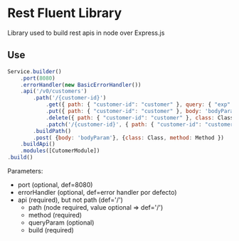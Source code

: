 # Rest Fluent Library

Library used to build rest apis in node over Express.js

## Use

```js
Service.builder()
    .port(8080)
    .errorHandler(new BasicErrorHandler())
    .api('/v0/customers')
        .path('/{customer-id}')
            .get({ path: { "customer-id": "customer" }, query: { "exp" : "expand" }}, {class: Class, method: Method })
            .put({ path: { "customer-id": "customer" }, body: 'bodyParam' } , {class: Class, method: Method })
            .delete({ path: { "customer-id": "customer" }, class: Class, method: Method })
            .patch('/{customer-id}', { path: { "customer-id": "customer" }}, {class: Class, method: Method })
        .buildPath()                   
        .post( {body: 'bodyParam'}, {class: Class, method: Method })
    .buildApi()
    .modules([CutomerModule])
.build()
```

Parameters:

- port (optional, def=8080)
- errorHandler (optional, def=error handler por defecto)
- api (required), but not path (def='/')
    - path (node required, value optional => def='/')
    - method (required)
    - queryParam (optional)
    - build (required)
